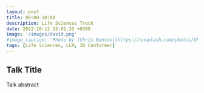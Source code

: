 ```yaml
---
layout: post
title: 09:00-10:00
description: Life Sciences Track
date: 2022-10-12 15:01:35 +0300
image: '/images/david.png'
#image_caption: 'Photo by [Chris Benson](https://unsplash.com/photos/UFen67VW5rU) on [Unsplash](https://unsplash.com/)'
tags: [Life Sciences, LLM, 3D Conformer]
---
```


## Talk Title
Talk abstract
